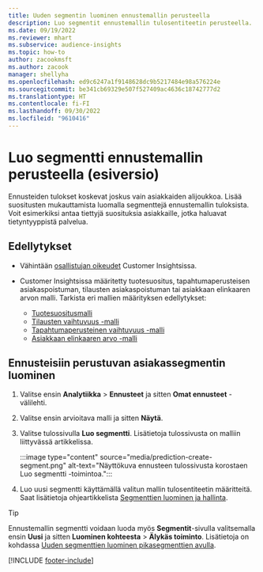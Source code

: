 ```yaml
---
title: Uuden segmentin luominen ennustemallin perusteella
description: Luo segmentit ennustemallin tulosentiteetin perusteella.
ms.date: 09/19/2022
ms.reviewer: mhart
ms.subservice: audience-insights
ms.topic: how-to
author: zacookmsft
ms.author: zacook
manager: shellyha
ms.openlocfilehash: ed9c6247a1f9148628dc9b5217484e98a576224e
ms.sourcegitcommit: be341cb69329e507f527409ac4636c18742777d2
ms.translationtype: HT
ms.contentlocale: fi-FI
ms.lasthandoff: 09/30/2022
ms.locfileid: "9610416"
---
```

# <a name="create-a-segment-based-on-a-prediction-model-preview"></a>Luo segmentti ennustemallin perusteella (esiversio)

Ennusteiden tulokset koskevat joskus vain asiakkaiden alijoukkoa. Lisää suositusten mukauttamista luomalla segmenttejä ennustemallin tuloksista. Voit esimerkiksi antaa tiettyjä suosituksia asiakkaille, jotka haluavat tietyntyyppistä palvelua.

## <a name="prerequisites"></a>Edellytykset

- Vähintään [osallistujan oikeudet](permissions.md) Customer Insightsissa.

- Customer Insightsissa määritetty tuotesuositus, tapahtumaperusteisen asiakaspoistuman, tilausten asiakaspoistuman tai asiakkaan elinkaaren arvon malli. Tarkista eri mallien määrityksen edellytykset:

  - [Tuotesuositusmalli](predict-product-recommendation.md)
  - [Tilausten vaihtuvuus -malli](predict-subscription-churn.md)
  - [Tapahtumaperusteinen vaihtuvuus -malli](predict-transactional-churn.md)
  - [Asiakkaan elinkaaren arvo -malli](predict-customer-lifetime-value.md)

## <a name="create-a-customer-segment-based-on-predictions"></a>Ennusteisiin perustuvan asiakassegmentin luominen

1. Valitse ensin **Analytiikka** > **Ennusteet** ja sitten **Omat ennusteet** -välilehti.

1. Valitse ensin arvioitava malli ja sitten **Näytä**.

1. Valitse tulossivulla **Luo segmentti**. Lisätietoja tulossivusta on malliin liittyvässä artikkelissa.

   :::image type="content" source="media/prediction-create-segment.png" alt-text="Näyttökuva ennusteen tulossivusta korostaen Luo segmentti -toimintoa.":::

1. Luo uusi segmentti käyttämällä valitun mallin tulosentiteetin määritteitä. Saat lisätietoja ohjeartikkelista [Segmenttien luominen ja hallinta](segments.md).

> [!TIP]
> Ennustemallin segmentti voidaan luoda myös **Segmentit**-sivulla valitsemalla ensin **Uusi** ja sitten **Luominen kohteesta** > **Älykäs toiminto**. Lisätietoja on kohdassa [Uuden segmenttien luominen pikasegmenttien avulla](segment-quick.md).

[!INCLUDE [footer-include](includes/footer-banner.md)]
